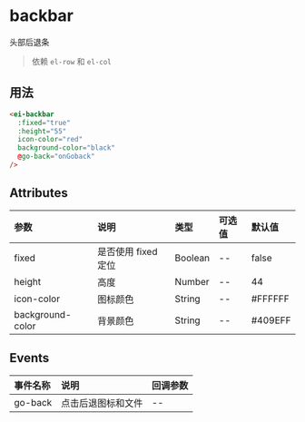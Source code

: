 # backbar

头部后退条

> 依赖 `el-row` 和 `el-col`

## 用法
```html
<ei-backbar
  :fixed="true"
  :height="55"
  icon-color="red"
  background-color="black"
  @go-back="onGoback"
/>
```


## Attributes

| 参数             | 说明                | 类型    | 可选值 | 默认值  |
|:-----------------|:--------------------|:--------|:-------|:--------|
| fixed            | 是否使用 fixed 定位 | Boolean | --     | false   |
| height           | 高度                | Number  | --     | 44      |
| icon-color       | 图标颜色            | String  | --     | #FFFFFF |
| background-color | 背景颜色            | String  | --     | #409EFF |


## Events
| 事件名称 | 说明               | 回调参数 |
|:---------|:-------------------|:---------|
| go-back  | 点击后退图标和文件 | --       |





